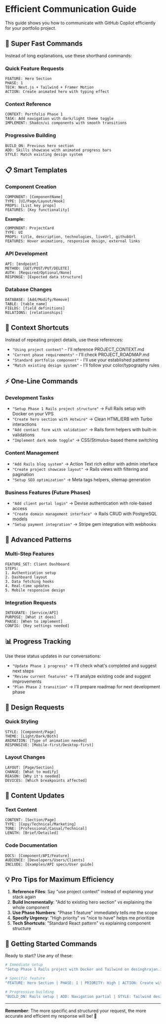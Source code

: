 # Efficient Communication Guide

This guide shows you how to communicate with GitHub Copilot efficiently for your portfolio project.

## 🚀 **Super Fast Commands**

Instead of long explanations, use these shorthand commands:

### **Quick Feature Requests**

```
FEATURE: Hero Section
PHASE: 1
TECH: Next.js + Tailwind + Framer Motion
ACTION: Create animated hero with typing effect
```

### **Context Reference**

```
CONTEXT: Portfolio Phase 1
TASK: Add navigation with dark/light theme toggle
IMPLEMENT: Shadcn/ui components with smooth transitions
```

### **Progressive Building**

```
BUILD_ON: Previous hero section
ADD: Skills showcase with animated progress bars
STYLE: Match existing design system
```

## 📋 **Smart Templates**

### **Component Creation**

```
COMPONENT: [ComponentName]
TYPE: [UI/Page/Layout/Hook]
PROPS: [List key props]
FEATURES: [Key functionality]
```

**Example:**

```
COMPONENT: ProjectCard
TYPE: UI
PROPS: title, description, technologies, liveUrl, githubUrl
FEATURES: Hover animations, responsive design, external links
```

### **API Development**

```
API: [endpoint]
METHOD: [GET/POST/PUT/DELETE]
AUTH: [Required/Optional/None]
RESPONSE: [Expected data structure]
```

### **Database Changes**

```
DATABASE: [Add/Modify/Remove]
TABLE: [table_name]
FIELDS: [field definitions]
RELATIONS: [relationships]
```

## 🎯 **Context Shortcuts**

Instead of repeating project details, use these references:

- `"Using project context"` - I'll reference PROJECT_CONTEXT.md
- `"Current phase requirements"` - I'll check PROJECT_ROADMAP.md
- `"Standard portfolio component"` - I'll use your established patterns
- `"Match existing design system"` - I'll follow your color/typography rules

## ⚡ **One-Line Commands**

### **Development Tasks**

- `"Setup Phase 1 Rails project structure"` → Full Rails setup with Docker on your VPS
- `"Create hero section with Hotwire"` → Clean HTML/ERB with Turbo interactions
- `"Add contact form with validation"` → Rails form helpers with built-in validations
- `"Implement dark mode toggle"` → CSS/Stimulus-based theme switching

### **Content Management**

- `"Add Rails blog system"` → Action Text rich editor with admin interface
- `"Create project showcase layout"` → Rails views with filtering and pagination
- `"Setup SEO optimization"` → Meta tags helpers, sitemap generation

### **Business Features (Future Phases)**

- `"Add client portal login"` → Devise authentication with role-based access
- `"Create domain management interface"` → Rails CRUD with PostgreSQL models
- `"Setup payment integration"` → Stripe gem integration with webhooks

## 🔧 **Advanced Patterns**

### **Multi-Step Features**

```
FEATURE_SET: Client Dashboard
STEPS: 
1. Authentication setup
2. Dashboard layout
3. Data fetching hooks
4. Real-time updates
5. Mobile responsive design
```

### **Integration Requests**

```
INTEGRATE: [Service/API]
PURPOSE: [What it does]
PHASE: [When to implement]
CONFIG: [Key settings needed]
```

## 📊 **Progress Tracking**

Use these status updates in our conversations:

- `"Update Phase 1 progress"` → I'll check what's completed and suggest next steps
- `"Review current features"` → I'll analyze existing code and suggest improvements
- `"Plan Phase 2 transition"` → I'll prepare roadmap for next development phase

## 🎨 **Design Requests**

### **Quick Styling**

```
STYLE: [Component/Page]
THEME: [Light/Dark/Both]
ANIMATION: [Type of animation needed]
RESPONSIVE: [Mobile-first/Desktop-first]
```

### **Layout Changes**

```
LAYOUT: [Page/Section]
CHANGE: [What to modify]
REASON: [Why it's needed]
DEVICES: [Which breakpoints affected]
```

## 📝 **Content Updates**

### **Text Content**

```
CONTENT: [Section/Page]
TYPE: [Copy/Technical/Marketing]
TONE: [Professional/Casual/Technical]
LENGTH: [Brief/Detailed]
```

### **Code Documentation**

```
DOCS: [Component/API/Feature]
AUDIENCE: [Developers/Users/Clients]
INCLUDE: [Examples/API specs/User guide]
```

## 💡 **Pro Tips for Maximum Efficiency**

1. **Reference Files**: Say "use project context" instead of explaining your stack again
2. **Build Incrementally**: "Add to existing hero section" vs explaining the whole component
3. **Use Phase Numbers**: "Phase 1 feature" immediately tells me the scope
4. **Specify Urgency**: "High priority" vs "nice to have" helps me prioritize
5. **Tech Shortcuts**: "Standard React pattern" vs explaining component structure

## 🚀 **Getting Started Commands**

Ready to start? Use any of these:

```bash
# Immediate setup
"Setup Phase 1 Rails project with Docker and Tailwind on desinghrajan.in"

# Specific feature
"FEATURE: Hero Section | PHASE: 1 | PRIORITY: High | ACTION: Create with Hotwire"

# Progressive building
"BUILD_ON: Rails setup | ADD: Navigation partial | STYLE: Tailwind design"
```

---

**Remember**: The more specific and structured your request, the more accurate and efficient my response will be! 🎯

